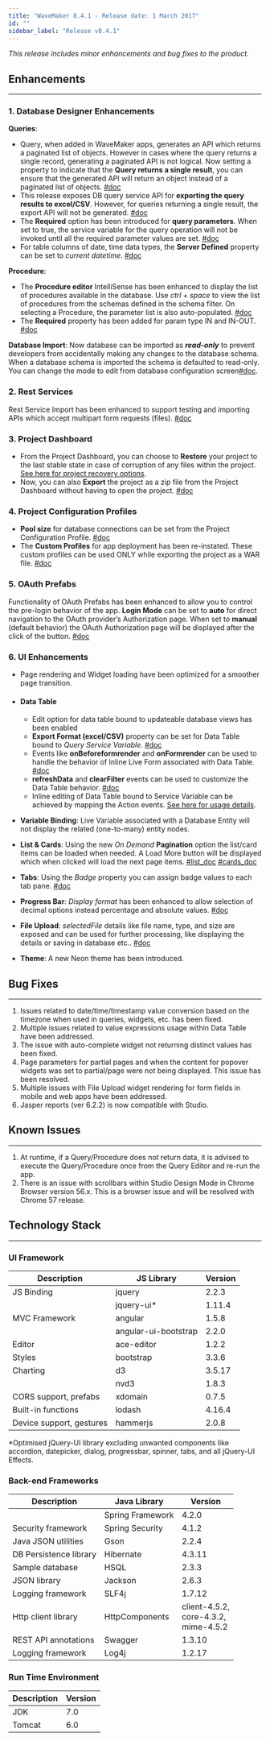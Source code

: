 ```yaml
---
title: "WaveMaker 8.4.1 - Release date: 1 March 2017"
id: ""
sidebar_label: "Release v8.4.1"
---
```

*This release includes minor enhancements and bug fixes to the product.*

## Enhancements
---

### 1. Database Designer Enhancements
**Queries**:
*   Query, when added in WaveMaker apps, generates an API which returns a paginated list of objects. However in cases where the query returns a single record, generating a paginated API is not logical. Now setting a property to indicate that the **Query returns a single result**, you can ensure that the generated API will return an object instead of a paginated list of objects. [#doc](/learn/app-development/services/database-services/working-with-queries/)
*   This release exposes DB query service API for **exporting the query results to excel/CSV**. However, for queries returning a single result, the export API will not be generated. [#doc](/learn/app-development/widgets/datalive/datatable/table-configuration/#export-data)
*   The **Required** option has been introduced for **query parameters**. When set to true, the service variable for the query operation will not be invoked until all the required parameter values are set. [#doc](/learn/app-development/services/database-services/working-with-queries/#query-creation-parameterised)
*   For table columns of date, time data types, the **Server Defined** property can be set to _current datetime_. [#doc](/learn/app-development/services/database-services/working-with-queries/#query-creation-parameterised)

**Procedure**:
*   The **Procedure editor** IntelliSense has been enhanced to display the list of procedures available in the database. Use _ctrl + space_ to view the list of procedures from the schemas defined in the schema filter. On selecting a Procedure, the parameter list is also auto-populated. [#doc](/learn/app-development/services/database-services/working-stored-procedures/#procedure-invocation)
*   The **Required** property has been added for param type IN and IN-OUT. [#doc](/learn/app-development/services/database-services/working-stored-procedures/)

**Database Import**: 
Now database can be imported as **_read-only_** to prevent developers from accidentally making any changes to the database schema. When a database schema is imported the schema is defaulted to read-only. You can change the mode to edit from database configuration screen[#doc](/learn/app-development/services/database-services/database-schema-import-modes/).

### 2. Rest Services
Rest Service Import has been enhanced to support testing and importing APIs which accept multipart form requests (files). [#doc](/learn/app-development/services/web-services/rest-services/#form-data)

### 3. Project Dashboard
*   From the Project Dashboard, you can choose to **Restore** your project to the last stable state in case of corruption of any files within the project. [See here for project recovery options](/learn/app-development/dev-integration/import-export-update-apps/#project-recovery).
*   Now, you can also **Export** the project as a zip file from the Project Dashboard without having to open the project. [#doc](/learn/app-development/wavemaker-overview/product-walkthrough/#project-dashboard)

### 4. Project Configuration Profiles
*   **Pool size** for database connections can be set from the Project Configuration Profile. [#doc](/learn/app-development/deployment/configuration-profiles/#deploy-profile)
*   The **Custom Profiles** for app deployment has been re-instated. These custom profiles can be used ONLY while exporting the project as a WAR file. [#doc](/learn/app-development/deployment/configuration-profiles/#custom-profile)

### 5. OAuth Prefabs
Functionality of OAuth Prefabs has been enhanced to allow you to control the pre-login behavior of the app. **Login Mode** can be set to **auto** for direct navigation to the OAuth provider’s Authorization page. When set to **manual** (default behavior) the OAuth Authorization page will be displayed after the click of the button. [#doc](/learn/app-development/widgets/prefab/oauth-prefabs/)

### 6. UI Enhancements

*   Page rendering and Widget loading have been optimized for a smoother page transition.

* #### Data Table
    *   Edit option for data table bound to updateable database views has been enabled
    *   **Export Format (excel/CSV)** property can be set for Data Table bound to _Query Service Variable_. [#doc](/learn/app-development/widgets/datalive/datatable/table-configuration/#export-data)
    *   Events like **onBeforeformrender** and **onFormrender** can be used to handle the behavior of Inline Live Form associated with Data Table. [#doc](/learn/app-development/widgets/datalive/datatable/datatable-events-methods/)
    *   **refreshData** and **clearFilter** events can be used to customize the Data Table behavior. [#doc](/learn/app-development/widgets/datalive/datatable/datatable-events-methods/#methods)
    *   Inline editing of Data Table bound to Service Variable can be achieved by mapping the Action events. [See here for usage details](/learn/app-development/widgets/datalive/datatable/datatable-events-methods/#inline-edit).

*   **Variable Binding**: Live Variable associated with a Database Entity will not display the related (one-to-many) entity nodes.
*   **List & Cards**: Using the new _On Demand_ **Pagination** option the list/card items can be loaded when needed. A Load More button will be displayed which when clicked will load the next page items. [#list_doc](/learn/app-development/widgets/datalive/list/configuration/#pagin) [#cards_doc](/learn/app-development/widgets/datalive/cards/card-configuration/#pagin)
*   **Tabs**: Using the _Badge_ property you can assign badge values to each tab pane. [#doc](/learn/app-development/widgets/container/tabs/#properties)
*   **Progress Bar**: _Display format_ has been enhanced to allow selection of decimal options instead percentage and absolute values. [#doc](/learn/app-development/widgets/basic/progress-bar/)
*   **File Upload**: _selectedFile_ details like file name, type, and size are exposed and can be used for further processing, like displaying the details or saving in database etc.. [#doc](/learn/app-development/widgets/form-widgets/file-upload/)
*   **Theme**: A new Neon theme has been introduced.

## Bug Fixes
---

1.  Issues related to date/time/timestamp value conversion based on the timezone when used in queries, widgets, etc. has been fixed.
2.  Multiple issues related to value expressions usage within Data Table have been addressed.
3.  The issue with auto-complete widget not returning distinct values has been fixed.
4.  Page parameters for partial pages and when the content for popover widgets was set to partial/page were not being displayed. This issue has been resolved.
5.  Multiple issues with File Upload widget rendering for form fields in mobile and web apps have been addressed.
6.  Jasper reports (ver 6.2.2) is now compatible with Studio.

## Known Issues
---

1.  At runtime, if a Query/Procedure does not return data, it is advised to execute the Query/Procedure once from the Query Editor and re-run the app.
2.  There is an issue with scrollbars within Studio Design Mode in Chrome Browser version 56.x. This is a browser issue and will be resolved with Chrome 57 release.

## Technology Stack
---

### UI Framework

| Description | JS Library | Version |
| --- | --- | --- |
| JS Binding | jquery | 2.2.3 |
|  | jquery-ui* | 1.11.4 |
| MVC Framework | angular | 1.5.8 |
|  | angular-ui-bootstrap | 2.2.0 |
| Editor | ace-editor | 1.2.2 |
| Styles | bootstrap | 3.3.6 |
| Charting | d3 | 3.5.17 |
|  | nvd3 | 1.8.3 |
| CORS support, prefabs | xdomain | 0.7.5 |
| Built-in functions | lodash | 4.16.4 |
| Device support, gestures | hammerjs | 2.0.8 |

*Optimised jQuery-UI library excluding unwanted components like accordion, datepicker, dialog, progressbar, spinner, tabs, and all jQuery-UI Effects.

### Back-end Frameworks

| Description | Java Library | Version |
| --- | --- | --- |
|  | Spring Framework | 4.2.0 |
| Security framework | Spring Security | 4.1.2 |
| Java JSON utilities | Gson | 2.2.4 |
| DB Persistence library | Hibernate | 4.3.11 |
| Sample database | HSQL | 2.3.3 |
| JSON library | Jackson | 2.6.3 |
| Logging framework | SLF4j | 1.7.12 |
| Http client library | HttpComponents | client-4.5.2, <br> core-4.3.2, <br> mime-4.5.2 |
| REST API annotations | Swagger | 1.3.10 |
| Logging framework | Log4j | 1.2.17 |

### Run Time Environment

| Description | Version |
| --- | --- |
| JDK | 7.0 |
| Tomcat | 6.0 |

